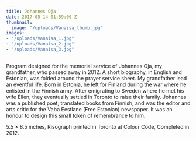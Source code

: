 ```yaml
---
title: Johannes Oja
date: 2017-05-14 01:59:00 Z
thumbnail:
  image: "/uploads/Vanaisa_thumb.jpg"
images:
- "/uploads/Vanaisa_1.jpg"
- "/uploads/Vanaisa_2.jpg"
- "/uploads/Vanaisa_3.jpg"
---
```


Program designed for the memorial service of Johannes Oja, my grandfather, who passed away in 2012. A short biography, in English and Estonian, was folded around the prayer service sheet. My grandfather lead an eventful life. Born in Estonia, he left for Finland during the war where he enlisted in the Finnish army. After emigrating to Sweden where he met his wife Ellen, they eventually settled in Toronto to raise their family. Johannes was a published poet, translated books from Finnish, and was the editor and arts critic for the Vaba Eestlane (Free Estonian) newspaper. It was an honour to design this small token of remembrance to him.

5.5 × 8.5 inches, Risograph printed in Toronto at Colour Code, Completed in 2012.
